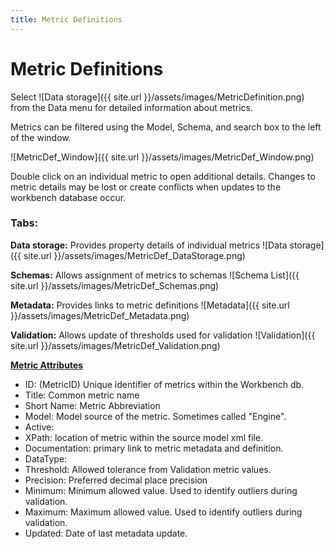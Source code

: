 ```yaml
---
title: Metric Definitions
---
```




# Metric Definitions

Select  ![Data storage]({{ site.url }}/assets/images/MetricDefinition.png) from the Data menu for detailed information about metrics.

Metrics can be filtered using the Model, Schema, and search box to the left of the window.

 ![MetricDef_Window]({{ site.url }}/assets/images/MetricDef_Window.png)

Double click on an individual metric to open additional details.  Changes to metric details may be lost or create conflicts when updates to the workbench database occur. 

### Tabs:

**Data storage:** Provides property details of individual metrics  ![Data storage]({{ site.url }}/assets/images/MetricDef_DataStorage.png)

**Schemas:** Allows assignment of metrics to schemas  ![Schema List]({{ site.url }}/assets/images/MetricDef_Schemas.png)

**Metadata:**  Provides links to metric definitions  ![Metadata]({{ site.url }}/assets/images/MetricDef_Metadata.png)

**Validation:**  Allows update of thresholds used for validation  ![Validation]({{ site.url }}/assets/images/MetricDef_Validation.png)

**<u>Metric Attributes</u>**

- ID: (MetricID) Unique identifier of metrics within the Workbench db.  
- Title: Common metric name  
- Short Name: Metric Abbreviation  
- Model: Model source of the metric.  Sometimes called "Engine".   
- Active:    
- XPath: location of metric within the source model xml file.  
- Documentation: primary link to metric metadata and definition.  
- DataType:   
- Threshold: Allowed tolerance from Validation metric values.  
- Precision: Preferred decimal place precision  
- Minimum: Minimum allowed value.  Used to identify outliers during validation.  
- Maximum: Maximum allowed value. Used to identify outliers during validation.  
- Updated: Date of last metadata update.  



